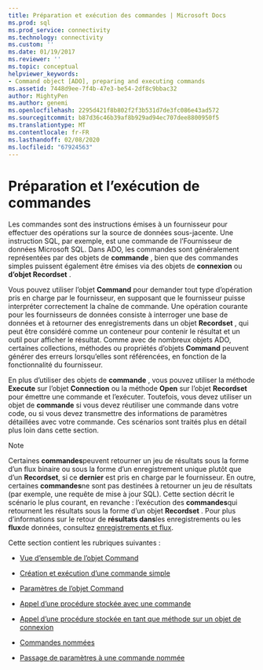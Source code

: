 ```yaml
---
title: Préparation et exécution des commandes | Microsoft Docs
ms.prod: sql
ms.prod_service: connectivity
ms.technology: connectivity
ms.custom: ''
ms.date: 01/19/2017
ms.reviewer: ''
ms.topic: conceptual
helpviewer_keywords:
- Command object [ADO], preparing and executing commands
ms.assetid: 7448d9ee-7f4b-47e3-be54-2df8c9bbac32
author: MightyPen
ms.author: genemi
ms.openlocfilehash: 2295d421f8b802f2f3b531d7de3fc086e43ad572
ms.sourcegitcommit: b87d36c46b39af8b929ad94ec707dee8800950f5
ms.translationtype: MT
ms.contentlocale: fr-FR
ms.lasthandoff: 02/08/2020
ms.locfileid: "67924563"
---
```

# <a name="preparing-and-executing-commands"></a>Préparation et l’exécution de commandes
Les commandes sont des instructions émises à un fournisseur pour effectuer des opérations sur la source de données sous-jacente. Une instruction SQL, par exemple, est une commande de l’Fournisseur de données Microsoft SQL. Dans ADO, les commandes sont généralement représentées par des objets de **commande** , bien que des commandes simples puissent également être émises via des objets de **connexion** ou **d’objet Recordset** .  
  
 Vous pouvez utiliser l’objet **Command** pour demander tout type d’opération pris en charge par le fournisseur, en supposant que le fournisseur puisse interpréter correctement la chaîne de commande. Une opération courante pour les fournisseurs de données consiste à interroger une base de données et à retourner des enregistrements dans un objet **Recordset** , qui peut être considéré comme un conteneur pour contenir le résultat et un outil pour afficher le résultat. Comme avec de nombreux objets ADO, certaines collections, méthodes ou propriétés d’objets **Command** peuvent générer des erreurs lorsqu’elles sont référencées, en fonction de la fonctionnalité du fournisseur.  
  
 En plus d’utiliser des objets de **commande** , vous pouvez utiliser la méthode **Execute** sur l’objet **Connection** ou la méthode **Open** sur l’objet **Recordset** pour émettre une commande et l’exécuter. Toutefois, vous devez utiliser un objet de **commande** si vous devez réutiliser une commande dans votre code, ou si vous devez transmettre des informations de paramètres détaillées avec votre commande. Ces scénarios sont traités plus en détail plus loin dans cette section.  
  
> [!NOTE]
>  Certaines **commandes**peuvent retourner un jeu de résultats sous la forme d’un flux binaire ou sous la forme d’un enregistrement unique plutôt que d’un **Recordset**, si ce **dernier** est pris en charge par le fournisseur. En outre, certaines **commandes**ne sont pas destinées à retourner un jeu de résultats (par exemple, une requête de mise à jour SQL). Cette section décrit le scénario le plus courant, en revanche : l’exécution des **commandes**qui retournent les résultats sous la forme d’un objet **Recordset** . Pour plus d’informations sur le retour de **résultats dans**les enregistrements ou les **flux**de données, consultez [enregistrements et flux](../../../ado/guide/data/records-and-streams.md).  
  
 Cette section contient les rubriques suivantes :  
  
-   [Vue d’ensemble de l’objet Command](../../../ado/guide/data/command-object-overview.md)  
  
-   [Création et exécution d’une commande simple](../../../ado/guide/data/creating-and-executing-a-simple-command.md)  
  
-   [Paramètres de l’objet Command](../../../ado/guide/data/command-object-parameters.md)  
  
-   [Appel d’une procédure stockée avec une commande](../../../ado/guide/data/calling-a-stored-procedure-with-a-command.md)  
  
-   [Appel d’une procédure stockée en tant que méthode sur un objet de connexion](../../../ado/guide/data/calling-a-stored-procedure-as-a-method-on-a-connection-object.md)  
  
-   [Commandes nommées](../../../ado/guide/data/named-commands.md)  
  
-   [Passage de paramètres à une commande nommée](../../../ado/guide/data/passing-parameters-to-a-named-command.md)
